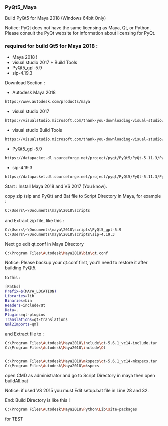 ### PyQt5_Maya
Build PyQt5 for Maya 2018 (Windows 64bit Only)

Notice: 
PyQt does not have the same licensing as Maya, Qt, or Python.
Please consult the PyQt website for information about licensing for PyQt.


### required for build Qt5 for Maya 2018 :

- Maya 2018 !
- visual studio 2017 + Build Tools
- PyQt5_gpl-5.9
- sip-4.19.3


Download Section :

* Autodesk Maya 2018
```bash
https://www.autodesk.com/products/maya
```

* visual studio 2017
```bash
https://visualstudio.microsoft.com/thank-you-downloading-visual-studio/?sku=Community&rel=15
```

* visual studio Build Tools
```bash
https://visualstudio.microsoft.com/thank-you-downloading-visual-studio/?sku=BuildTools&rel=15
```

* PyQt5_gpl-5.9
```bash
https://datapacket.dl.sourceforge.net/project/pyqt/PyQt5/PyQt-5.11.3/PyQt5_gpl-5.11.3.zip
```

* sip-4.19.3
```bash
https://datapacket.dl.sourceforge.net/project/pyqt/PyQt5/PyQt-5.11.3/PyQt5_gpl-5.11.3.zip
```


Start :
Install Maya 2018 and VS 2017 (You know).

copy zip (sip and PyQt) and Bat file to Script Directory in Maya, for example :
```bash
C:\Users\~\Documents\maya\2018\scripts
```

and Extract zip file, like this :
```bash
C:\Users\~\Documents\maya\2018\scripts\PyQt5_gpl-5.9
C:\Users\~\Documents\maya\2018\scripts\sip-4.19.3
```

Next go edit qt.conf in Maya Directory 
```bash
C:\Program Files\Autodesk\Maya2018\bin\qt.conf
```

Notice: Please backup your qt.conf first, you’ll need to restore it after building PyQt5.

to this :
```bash
[Paths]
Prefix=$(MAYA_LOCATION)
Libraries=lib
Binaries=bin
Headers=include/Qt
Data=.
Plugins=qt-plugins
Translations=qt-translations
Qml2Imports=qml
```


and Extract file to :
```bash
C:\Program Files\Autodesk\Maya2018\include\qt-5.6.1_vc14-include.tar
C:\Program Files\Autodesk\Maya2018\include\Qt


C:\Program Files\Autodesk\Maya2018\mkspecs\qt-5.6.1_vc14-mkspecs.tar
C:\Program Files\Autodesk\Maya2018\mkspecs
```

open CMD as administrator and  go to Script Directory in maya then open buildAll.bat

Notice: if used VS 2015 you must Edit setup.bat file in Line 28 and 32.

End: Build Directory is like this !
```bash
C:\Program Files\Autodesk\Maya2018\Python\Lib\site-packages
```

for TEST
```bash

```















